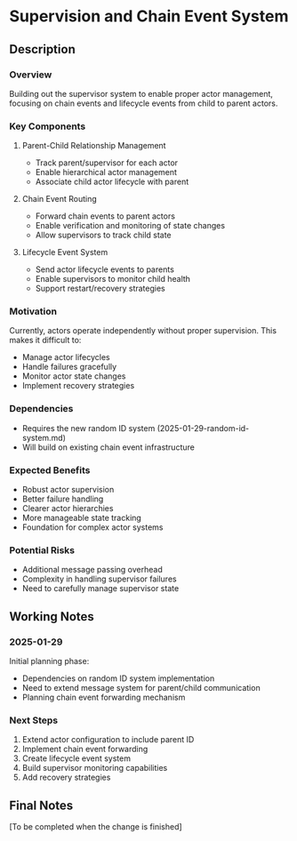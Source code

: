 # Supervision and Chain Event System

## Description

### Overview
Building out the supervisor system to enable proper actor management, focusing on chain events and lifecycle events from child to parent actors.

### Key Components
1. Parent-Child Relationship Management
   - Track parent/supervisor for each actor
   - Enable hierarchical actor management
   - Associate child actor lifecycle with parent

2. Chain Event Routing
   - Forward chain events to parent actors
   - Enable verification and monitoring of state changes
   - Allow supervisors to track child state

3. Lifecycle Event System
   - Send actor lifecycle events to parents
   - Enable supervisors to monitor child health
   - Support restart/recovery strategies

### Motivation
Currently, actors operate independently without proper supervision. This makes it difficult to:
- Manage actor lifecycles
- Handle failures gracefully
- Monitor actor state changes
- Implement recovery strategies

### Dependencies
- Requires the new random ID system (2025-01-29-random-id-system.md)
- Will build on existing chain event infrastructure

### Expected Benefits
- Robust actor supervision
- Better failure handling
- Clearer actor hierarchies
- More manageable state tracking
- Foundation for complex actor systems

### Potential Risks
- Additional message passing overhead
- Complexity in handling supervisor failures
- Need to carefully manage supervisor state

## Working Notes

### 2025-01-29
Initial planning phase:
- Dependencies on random ID system implementation
- Need to extend message system for parent/child communication
- Planning chain event forwarding mechanism

### Next Steps
1. Extend actor configuration to include parent ID
2. Implement chain event forwarding
3. Create lifecycle event system
4. Build supervisor monitoring capabilities
5. Add recovery strategies

## Final Notes
[To be completed when the change is finished]